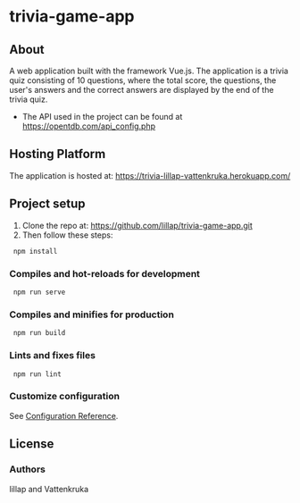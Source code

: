 # trivia-game-app

## About
A web application built with the framework Vue.js. The application is a trivia quiz consisting of 10 questions, where the total score, the questions, the user's answers and the correct answers are displayed by the end of the trivia quiz.

* The API used in the project can be found at  https://opentdb.com/api_config.php 

## Hosting Platform

The application is hosted at: https://trivia-lillap-vattenkruka.herokuapp.com/

## Project setup
1. Clone the repo at: https://github.com/lillap/trivia-game-app.git
2. Then follow these steps: 
```
 npm install
```

### Compiles and hot-reloads for development
```
 npm run serve
```

### Compiles and minifies for production
```
 npm run build
```

### Lints and fixes files
```
 npm run lint
```

### Customize configuration
See [Configuration Reference](https://cli.vuejs.org/config/).

## License 

### Authors
lillap and Vattenkruka
